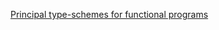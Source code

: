 [Principal type-schemes for functional programs](http://web.cs.wpi.edu/~cs4536/c12/milner-damas_principal_types.pdf)
